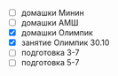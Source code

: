 - [ ] домашки Минин
- [ ] домашки АМШ
- [x] домашки Олимпик
- [x] занятие Олимпик 30.10
- [ ] подготовка 3-7
- [ ] подготовка 5-7
